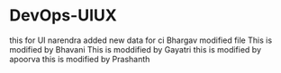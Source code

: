 # DevOps-UIUX
this for UI
narendra added new data for ci
Bhargav modified file
This is modified by Bhavani
This is moddified by Gayatri
this is modified by apoorva
this is modified by Prashanth